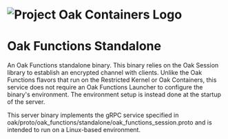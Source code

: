 <!-- Oak Logo Start -->
<!-- An HTML element is intentionally used since GitHub recommends this approach to handle different images in dark/light modes. Ref: https://docs.github.com/en/get-started/writing-on-github/getting-started-with-writing-and-formatting-on-github/basic-writing-and-formatting-syntax#specifying-the-theme-an-image-is-shown-to -->
<!-- markdownlint-disable-next-line MD033 -->
<h1><picture><source media="(prefers-color-scheme: dark)" srcset="/docs/oak-logo/svgs/oak-containers-negative-colour.svg?sanitize=true"><source media="(prefers-color-scheme: light)" srcset="/docs/oak-logo/svgs/oak-containers.svg?sanitize=true"><img alt="Project Oak Containers Logo" src="/docs/oak-logo/svgs/oak-containers.svg?sanitize=true"></picture></h1>
<!-- Oak Logo End -->

# Oak Functions Standalone

An Oak Functions standalone binary. This binary relies on the Oak Session
library to establish an encrypted channel with clients. Unlike the Oak Functions
flavors that run on the Restricted Kernel or Oak Containers, this service does
not require an Oak Functions Launcher to configure the binary's environment. The
environment setup is instead done at the startup of the server.

This server binary implements the gRPC service specified in
oak/proto/oak_functions/standalone/oak_functions_session.proto and is intended
to run on a Linux-based environment.
